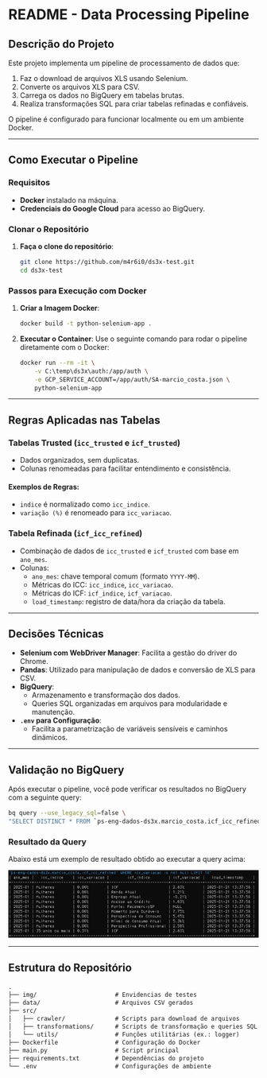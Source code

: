 # README - Data Processing Pipeline

## Descrição do Projeto
Este projeto implementa um pipeline de processamento de dados que:
1. Faz o download de arquivos XLS usando Selenium.
2. Converte os arquivos XLS para CSV.
3. Carrega os dados no BigQuery em tabelas brutas.
4. Realiza transformações SQL para criar tabelas refinadas e confiáveis.

O pipeline é configurado para funcionar localmente ou em um ambiente Docker.

---

## Como Executar o Pipeline

### Requisitos
- **Docker** instalado na máquina.
- **Credenciais do Google Cloud** para acesso ao BigQuery.

### Clonar o Repositório
1. **Faça o clone do repositório**:
   ```bash
   git clone https://github.com/m4r6i0/ds3x-test.git
   cd ds3x-test
   ```

### Passos para Execução com Docker
1. **Criar a Imagem Docker**:
   ```bash
   docker build -t python-selenium-app .
   ```

2. **Executar o Container**:
   Use o seguinte comando para rodar o pipeline diretamente com o Docker:
   ```bash
   docker run --rm -it \
       -v C:\temp\ds3x\auth:/app/auth \
       -e GCP_SERVICE_ACCOUNT=/app/auth/SA-marcio_costa.json \
       python-selenium-app
   ```

---

## Regras Aplicadas nas Tabelas

### Tabelas Trusted (`icc_trusted` e `icf_trusted`)
- Dados organizados, sem duplicatas.
- Colunas renomeadas para facilitar entendimento e consistência.

#### Exemplos de Regras:
- `indice` é normalizado como `icc_indice`.
- `variação (%)` é renomeado para `icc_variacao`.

### Tabela Refinada (`icf_icc_refined`)
- Combinação de dados de `icc_trusted` e `icf_trusted` com base em `ano_mes`.
- Colunas:
  - `ano_mes`: chave temporal comum (formato `YYYY-MM`).
  - Métricas do ICC: `icc_indice`, `icc_variacao`.
  - Métricas do ICF: `icf_indice`, `icf_variacao`.
  - `load_timestamp`: registro de data/hora da criação da tabela.

---

## Decisões Técnicas
- **Selenium com WebDriver Manager**: Facilita a gestão do driver do Chrome.
- **Pandas**: Utilizado para manipulação de dados e conversão de XLS para CSV.
- **BigQuery**:
  - Armazenamento e transformação dos dados.
  - Queries SQL organizadas em arquivos para modularidade e manutenção.
- **`.env` para Configuração**:
  - Facilita a parametrização de variáveis sensíveis e caminhos dinâmicos.

---

## Validação no BigQuery
Após executar o pipeline, você pode verificar os resultados no BigQuery com a seguinte query:

```bash
bq query --use_legacy_sql=false \
"SELECT DISTINCT * FROM `ps-eng-dados-ds3x.marcio_costa.icf_icc_refined` WHERE icc_variacao IS NOT NULL LIMIT 10"
```

### Resultado da Query
Abaixo está um exemplo de resultado obtido ao executar a query acima:

![Resultado no BigQuery](img/Screenshot_BIGQUERY_RESULT.png)

---

## Estrutura do Repositório
```plaintext
.
├── img/                      # Envidencias de testes
├── data/                     # Arquivos CSV gerados
├── src/
│   ├── crawler/              # Scripts para download de arquivos
│   ├── transformations/      # Scripts de transformação e queries SQL
│   └── utils/                # Funções utilitárias (ex.: logger)
├── Dockerfile                # Configuração do Docker
├── main.py                   # Script principal
├── requirements.txt          # Dependências do projeto
└── .env                      # Configurações de ambiente
```
